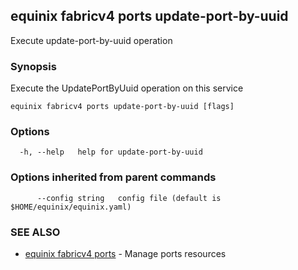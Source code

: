 ## equinix fabricv4 ports update-port-by-uuid

Execute update-port-by-uuid operation

### Synopsis

Execute the UpdatePortByUuid operation on this service

```
equinix fabricv4 ports update-port-by-uuid [flags]
```

### Options

```
  -h, --help   help for update-port-by-uuid
```

### Options inherited from parent commands

```
      --config string   config file (default is $HOME/equinix/equinix.yaml)
```

### SEE ALSO

* [equinix fabricv4 ports](equinix_fabricv4_ports.md)	 - Manage ports resources


